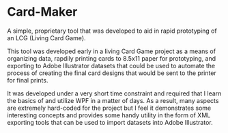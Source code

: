 # Card-Maker
A simple, proprietary tool that was developed to aid in rapid prototyping of an LCG (Living Card Game).

This tool was developed early in a living Card Game project as a means of organizing data, rapdily printing cards to 8.5x11 paper for prototyping, and exporting to Adobe Illustrator datasets that could be used to automate the process of creating the final card designs that would be sent to the printer for final prints.

It was developed under a very short time constraint and required that I learn the basics of and utilize WPF in a matter of days. As a result, many aspects are extremely hard-coded for the project but I feel it demonstrates some interesting concepts and provides some handy utility in the form of XML exporting tools that can be used to import datasets into Adobe Illustrator.
